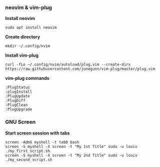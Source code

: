 ### neovim & vim-plug
**Install neovim**
```
sudo apt install neovim
```
**Create directory**
```
mkdir ~/.config/nvim
```
**Install vim-plug**
```
curl -fLo ~/.config/nvim/autoload/plug.vim --create-dirs https://raw.githubusercontent.com/junegunn/vim-plug/master/plug.vim
```
**vim-plug commands**
```
:PlugStatus
:plugInstall
:PlugUpdate
:PlugDiff
:PlugClean
:PlugUpgrade
```
### GNU Screen
**Start screen session with tabs**
```
screen -AdmS myshell -t tab0 bash
screen -S myshell -X screen -t "My 1st Title" sudo -u louis ./my_first_script.sh
screen -S myshell -X screen -t "My 2nd Title" sudo -u louis ./my_second_script.sh
```

